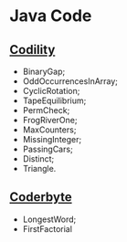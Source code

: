 # Java Code

## [Codility](https://www.codility.com/)

* BinaryGap;
* OddOccurrencesInArray;
* CyclicRotation;
* TapeEquilibrium;
* PermCheck;
* FrogRiverOne;
* MaxCounters;
* MissingInteger;
* PassingCars;
* Distinct;
* Triangle.

## [Coderbyte](https://www.coderbyte.com/)

* LongestWord;
* FirstFactorial
